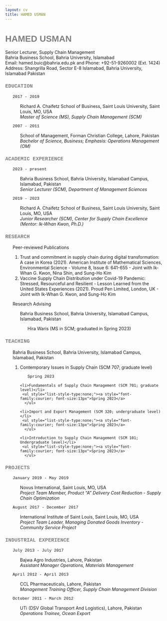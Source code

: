 ```yaml
---
layout: cv
title: HAMED USMAN
---
```

<h1 style="font-family:arial; color:#808080">HAMED USMAN</h1>
Senior Lecturer, Supply Chain Management<br/>
Bahria Business School, Bahria University, Islamabad<br/>
Email: hamed.buic@bahria.edu.pk and Phone: +92-51-9260002 (Ext. 1424)<br/>
Address: Shangrilla Road, Sector E-8 Islamabad, Bahria University, Islamabad Pakistan

<br/>

<h3 style="font-family:courier; color:#808080">EDUCATION</h3>

<ul style="list-style-type:none;">
 <a style="font-family:courier; font-size:13px">2017 - 2019</a>
  <ul style="list-style-type:none;">
   <li>Richard A. Chaifetz School of Business, Saint Louis University, Saint Louis, MO, USA</li>
   <li><i>Master of Science (MS), Supply Chain Management (SCM)</i></li></ul>
</ul>

<ul style="list-style-type:none;">
 <a style="font-family:courier; font-size:13px">2007 - 2011</a>
  <ul style="list-style-type:none;">
   <li>School of Management, Forman Christian College, Lahore, Pakistan</li>
   <li><i>Bachelor of Science, Business; Emphasis: Operations Management (OM)</i></li></ul>
</ul>

<h3 style="font-family:courier; color:#808080">ACADEMIC EXPERIENCE</h3>

<ul style="list-style-type:none;">
 <a style="font-family:courier; font-size:13px">2023 - present</a>
  <ul style="list-style-type:none;">
   <li>Bahria Business School, Bahria University, Islamabad Campus, Islamabad, Pakistan</li>
   <li><i>Senior Lecturer (SCM), Department of Management Sciences</i></li></ul>
</ul>

<ul style="list-style-type:none;">
 <a style="font-family:courier; font-size:13px">2019 - 2023</a>
  <ul style="list-style-type:none;">
   <li>Richard A. Chaifetz School of Business, Saint Louis University, Saint Louis, MO, USA</li>
   <li><i>Junior Researcher (SCM), Center for Supply Chain Excellence (Mentor: Ik-Whan Kwon, Ph.D.)</i></li></ul>
</ul>

<h3 style="font-family:courier; color:#808080">RESEARCH</h3>

 <ul style="list-style-type:none;">Peer-reviewed Publications
  <ol>
   <li>Trust and commitment in supply chain during digital transformation: A case in Korea (2021). American Institute of Mathematical Sciences, Environmental Science - Volume 8, Issue 6: 641-655 - Joint with Ik-Whan G. Kwon, Nina Shin, and Sung-Ho Kim</li>
   <li>Vaccine Supply Chain Distribution under Covid-19 Pandemic: Stressed, Resourceful and Resilient - Lesson Learned from the United States Experiences (2021). Proud Pen Limited, London, UK - Joint with Ik-Whan G. Kwon, and Sung-Ho Kim</li>
 </ol>
 </ul>

 <ul style="list-style-type:none;">Research Advising
  <ul style="list-style-type:none;">Bahria Business School, Bahria University, Islamabad Campus, Islamabad, Pakistan
   <ul style="list-style-type:none;">Hira Waris (MS in SCM; graduated in Spring 2023)</ul>
  </ul>
 </ul>

<h3 style="font-family:courier; color:#808080">TEACHING</h3>
 <ul style="list-style-type:none;">Bahria Business School, Bahria University, Islamabad Campus, Islamabad, Pakistan
  
   <ol>
    <li>Contemporary Issues in Supply Chain (SCM 707; graduate level)</li>
     <ul style="list-style-type:none;"><a style="font-family:courier; font-size:13px">Spring 2023</a>
      </ul>
   
    <li>Fundamentals of Supply Chain Management (SCM 701; graduate level)</li>
     <ul style="list-style-type:none;"><a style="font-family:courier; font-size:13px">Spring 2023</a>
      </ul>
   
    <li>Import and Export Management (SCM 320; undergraduate level)</li>
     <ul style="list-style-type:none;"><a style="font-family:courier; font-size:13px">Spring 2023</a>
      </ul>
   
    <li>Introduction to Supply Chain Management (SCM 101; Undergraduate level)</li>
     <ul style="list-style-type:none;"><a style="font-family:courier; font-size:13px">Spring 2023</a>
      </ul>

  </ol>
 </ul>

<h3 style="font-family:courier; color:#808080">PROJECTS</h3>

 <ul style="list-style-type:none;">
  <a style="font-family:courier; font-size:13px">January 2019 - May 2019</a>
   <ul style="list-style-type:none;">
    <li>Novus International, Saint Louis, MO, USA</li>
    <li><i>Project Team Member, Product “A” Delivery Cost Reduction - Supply Chain Optimization</i></li>
   </ul> 
 </ul>

 <ul style="list-style-type:none;">
  <a style="font-family:courier; font-size:13px">August 2017 - December 2017</a>
   <ul style="list-style-type:none;">
    <li>International Institute of Saint Louis, Saint Louis, MO, USA</li>
    <li><i>Project Team Leader, Managing Donated Goods Inventory - Community Service Project</i></li>
   </ul>
 </ul>

<h3 style="font-family:courier; color:#808080">INDUSTRIAL EXPERIENCE</h3>

 <ul style="list-style-type:none;">
  <a style="font-family:courier; font-size:13px">July 2013 - July 2017</a>
   <ul style="list-style-type:none;">
    <li>Bajwa Agro Industries, Lahore, Pakistan</li>
     <li><i>Assistant Manager Operations, Materials Management</i></li>
   </ul>
 </ul>

  <ul style="list-style-type:none;">
  <a style="font-family:courier; font-size:13px">April 2012 - April 2013</a>
   <ul style="list-style-type:none;">
    <li>CCL Pharmaceuticals, Lahore, Pakistan</li>
     <li><i>Management Training Officer, Supply Chain Management Division</i></li>
   </ul>
 </ul>

 <ul style="list-style-type:none;">
  <a style="font-family:courier; font-size:13px">October 2011 - March 2012</a>
   <ul style="list-style-type:none;">
    <li>UTi (DSV Global Transport And Logistics), Lahore, Pakistan</li>
     <li><i>Operations Trainee, Ocean Export</i></li>
   </ul>
 </ul>







